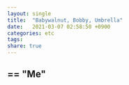 ```yaml
---
layout: single
title:  "Babywalnut, Bobby, Umbrella"
date:   2021-03-07 02:58:50 +0900
categories: etc
tags:
share: true
---
```


## == "Me"

